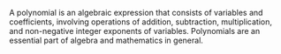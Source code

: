 A polynomial is an algebraic expression that consists of variables and coefficients, involving operations of addition, subtraction, multiplication, and non-negative integer exponents of variables. Polynomials are an essential part of algebra and mathematics in general.
